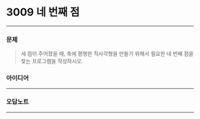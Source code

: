 # 3009 네 번째 점
------------
### 문제

>세 점이 주어졌을 때, 축에 평행한 직사각형을 만들기 위해서 필요한 네 번째 점을 찾는 프로그램을 작성하시오.

### 아이디어
----------

### 오답노트
----------